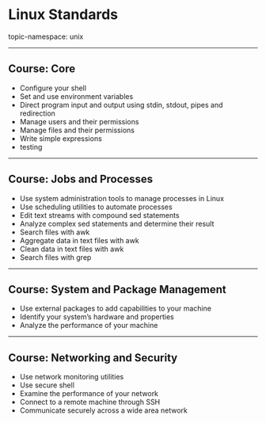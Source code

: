 # Linux Standards

topic-namespace: unix


---
## Course: Core

- Configure your shell
- Set and use environment variables
- Direct program input and output using stdin, stdout, pipes and redirection
- Manage users and their permissions
- Manage files and their permissions
- Write simple expressions
- testing


---
## Course: Jobs and Processes


- Use system administration tools to manage processes in Linux
- Use scheduling utilities to automate processes
- Edit text streams with compound sed statements
- Analyze complex sed statements and determine their result
- Search files with awk
- Aggregate data in text files with awk
- Clean data in text files with awk
- Search files with grep


---
## Course: System and Package Management


- Use external packages to add capabilities to your machine
- Identify your system’s hardware and properties
- Analyze the performance of your machine


---
## Course: Networking and Security


- Use network monitoring utilities
- Use secure shell
- Examine the performance of your network
- Connect to a remote machine through SSH
- Communicate securely across a wide area network
